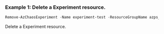 ### Example 1: Delete a Experiment resource.
```powershell
Remove-AzChaosExperiment -Name experiment-test -ResourceGroupName azps_test_group_chaos
```

Delete a Experiment resource.